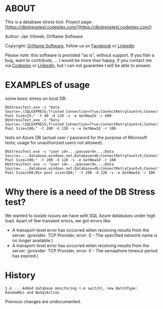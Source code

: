 ﻿ABOUT
======

This is a database stress tool. Project page: [https://dbstresstest.codeplex.com/](https://dbstresstest.codeplex.com/)

Author: Jan Vilimek, Oriflame Software

Copyright: [Oriflame Software](http://corporate.oriflame.com/About_Oriflame/), follow us on [Facebook](https://www.facebook.com/oriflame) or [LinkedIn](https://www.linkedin.com/company/165341)

Please note: this software is provided "as is", without support. If you fidn a bug, want to contribute, ... I would be more than happy, if you contact me via [Codeplex](https://www.codeplex.com/site/users/view/jvilimek) or [LinkedIn](https://cz.linkedin.com/in/jvilimek), but I can not guarantee I will be able to answer.


EXAMPLES of usage
=================

some basic stress on local DB:

    DbStressTest.exe -c "Data Source=.\SQLEXPRESS;Trusted_Connection=True;ConnectRetryCount=5;ConnectRetryInterval=2;Timeout=30;Enlist=false;Max Pool Size=25;" -t 40 -d 120 -s -e GetNewId -r 600
    DbStressTest.exe -c "Data Source=.\SQLEXPRESS;Trusted_Connection=True;ConnectRetryCount=5;ConnectRetryInterval=2;Timeout=30;Enlist=false;Max Pool Size=100;" -t 200 -d 120 -s -e GetNewId -r 100


tests on Azure DB (actual user / password for the purpose of Microsoft tests; usage for unauthorized users not allowed):

    DbStressTest.exe -c "user id=...;password=...;Data Source=....database.windows.net;Database=db;ConnectRetryCount=5;ConnectRetryInterval=2;Timeout=30;Enlist=false;Max Pool Size=100;" -t 200 -d 120 -s -e GetNewId -r 100
    DbStressTest.exe -c "user id=...;password=...;Data Source=....database.windows.net;Database=db;ConnectRetryCount=5;ConnectRetryInterval=2;Timeout=30;Enlist=false;Max Pool Size=100;Min pool size=100;" -t 200 -d 120 -s -e GetNewId -r 100




Why there is a need of the DB Stress test?
==========================================

We wanted to isolate issues we have with SQL Azure databases under high load.
Apart of few transient errors, we got errors like:

* A transport-level error has occurred when receiving results from the server. (provider: TCP Provider, error: 0 - The specified network name is no longer available.)
* A transport-level error has occurred when receiving results from the server. (provider: TCP Provider, error: 0 - The semaphore timeout period has expired.)


History
=======

    1.4 ... Added database monitoring (-m switch), new BatchType: RandomMix and NoSqlAction

Previous changes are undocumented.
